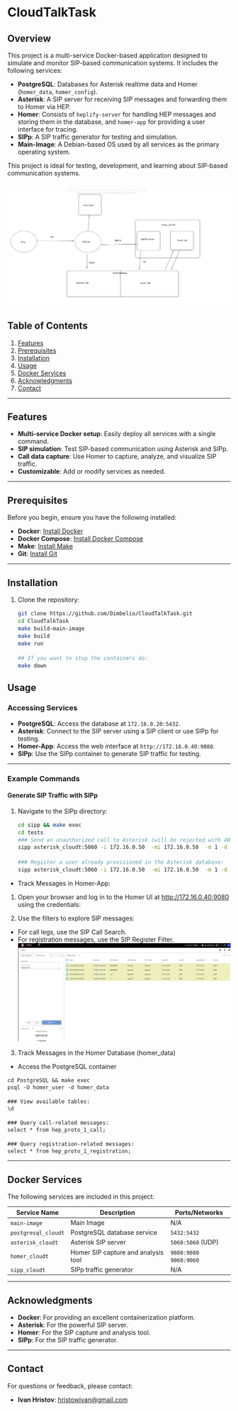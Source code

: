 # CloudTalkTask

## Overview
This project is a multi-service Docker-based application designed to simulate and monitor SIP-based communication systems. It includes the following services:
- **PostgreSQL**: Databases for Asterisk realtime data and Homer (`homer_data`, `homer_config`).
- **Asterisk**: A SIP server for receiving SIP messages and forwarding them to Homer via HEP.
- **Homer**: Consists of `heplify-server` for handling HEP messages and storing them in the database, and `homer-app` for providing a user interface for tracing.
- **SIPp**: A SIP traffic generator for testing and simulation.
- **Main-Image**: A Debian-based OS used by all services as the primary operating system.

This project is ideal for testing, development, and learning about SIP-based communication systems.

![System Diagram](images/flow.png)
---

## Table of Contents
1. [Features](#features)
2. [Prerequisites](#prerequisites)
3. [Installation](#installation)
4. [Usage](#usage)
5. [Docker Services](#docker-services)
6. [Acknowledgments](#acknowledgments)
7. [Contact](#contact)

---

## Features
- **Multi-service Docker setup**: Easily deploy all services with a single command.
- **SIP simulation**: Test SIP-based communication using Asterisk and SIPp.
- **Call data capture**: Use Homer to capture, analyze, and visualize SIP traffic.
- **Customizable**: Add or modify services as needed.

---

## Prerequisites
Before you begin, ensure you have the following installed:
- **Docker**: [Install Docker](https://docs.docker.com/get-docker/)
- **Docker Compose**: [Install Docker Compose](https://docs.docker.com/compose/install/)
- **Make**: [Install Make](https://www.gnu.org/software/make/)
- **Git**: [Install Git](https://git-scm.com/downloads)

---

## Installation
1. Clone the repository:
   ```bash
   git clone https://github.com/Dimbelio/CloudTalkTask.git
   cd CloudTalkTask
   make build-main-image
   make build
   make run 

   ## If you want to stop the containers do:
   make down
   ```

## Usage

### Accessing Services
- **PostgreSQL**: Access the database at `172.16.0.20:5432`.
- **Asterisk**: Connect to the SIP server using a SIP client or use SIPp for testing.
- **Homer-App**: Access the web interface at `http://172.16.0.40:9080`.
- **SIPp**: Use the SIPp container to generate SIP traffic for testing.

---

### Example Commands

#### Generate SIP Traffic with SIPp
1. Navigate to the SIPp directory:
   ```bash
   cd sipp && make exec
   cd tests
   ### Send an unauthorized call to Asterisk (will be rejected with 401):
   sipp asterisk_cloudt:5060 -i 172.16.0.50  -mi 172.16.0.50  -m 1 -d 600 -l 1 -s 15022937089 -sf uac-normal-call.csv -default_behaviors all

   ### Register a user already provisioned in the Asterisk database:
   sipp asterisk_cloudt:5060 -i 172.16.0.50  -mi 172.16.0.50  -m 1 -d 600 -l 1  -sf register.csv -default_behaviors all
   ```

- Track Messages in Homer-App:  
 1. Open your browser and log in to the Homer UI at http://172.16.0.40:9080 using the credentials:

 2. Use the filters to explore SIP messages:
 -  For call legs, use the SIP Call Search.
 -  For registration messages, use the SIP Register Filter.
![Homer-App](images/homer_app.png)
 3.  Track Messages in the Homer Database (homer_data)
 -  Access the PostgreSQL container
 ```
 cd PostgreSQL && make exec
 psql -U homer_user -d homer_data
 
 ### View available tables:
 \d
 
 ### Query call-related messages:
 select * from hep_proto_1_call;

 ### Query registration-related messages:
 select * from hep_proto_1_registration;
 ```

---  


## Docker Services  
The following services are included in this project:  

| Service Name        | Description                          | Ports/Networks          |  
|---------------------|--------------------------------------|-------------------------|  
| `main-image`        | Main Image            | N/A                     |  
| `postgresql_cloudt` | PostgreSQL database service         | `5432:5432`             |  
| `asterisk_cloudt`   | Asterisk SIP server                  | `5060:5060` (UDP)       |  
| `homer_cloudt`      | Homer SIP capture and analysis tool  | `9080:9080`  `9060:9060`           |  
| `sipp_cloudt`       | SIPp traffic generator               | N/A                     |  

---  


## Acknowledgments  
- **Docker**: For providing an excellent containerization platform.  
- **Asterisk**: For the powerful SIP server.  
- **Homer**: For the SIP capture and analysis tool.  
- **SIPp**: For the SIP traffic generator.  

---  

## Contact  
For questions or feedback, please contact:  
- **Ivan Hristov**: [hristowivan@gmail.com](mailto:your-email@example.com)  